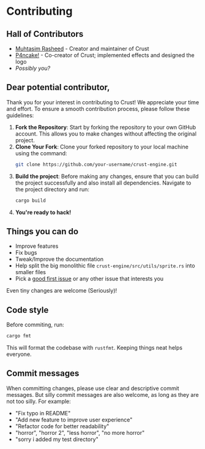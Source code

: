 # Contributing

## Hall of Contributors

- [Muhtasim Rasheed](https://github.com/Muhtasim-Rasheed) - Creator and maintainer of Crust
- [P4ncake!](https://github.com/P4ncake4451) - Co-creator of Crust; implemented effects and designed the logo
- *Possibly you?*

## Dear potential contributor,

Thank you for your interest in contributing to Crust! We appreciate your time and effort. To ensure a smooth contribution process, please follow these guidelines:

1. **Fork the Repository**: Start by forking the repository to your own GitHub account. This allows you to make changes without affecting the original project.
2. **Clone Your Fork**: Clone your forked repository to your local machine using the command:
   ```bash
   git clone https://github.com/your-username/crust-engine.git
   ```
3. **Build the project**: Before making any changes, ensure that you can build the project successfully and also install all dependencies. Navigate to the project directory and run:
   ```bash
   cargo build
   ```
4. **You're ready to hack!**

## Things you can do

- Improve features
- Fix bugs
- Tweak/Improve the documentation
- Help split the big monolithic file `crust-engine/src/utils/sprite.rs` into smaller files
- Pick a [good first issue](https://github.com/Muhtasim-Rasheed/crust-engine/issues?q=is%3Aissue%20state%3Aopen%20label%3A%22good%20first%20issue%22) or any other issue that interests you

Even tiny changes are welcome (Seriously)!

## Code style

Before commiting, run:

```sh
cargo fmt
```

This will format the codebase with `rustfmt`. Keeping things neat helps everyone.

## Commit messages

When committing changes, please use clear and descriptive commit messages. But silly commit messages are also welcome, as long as they are not too silly. For example:

- "Fix typo in README"
- "Add new feature to improve user experience"
- "Refactor code for better readability"
- "horror", "horror 2", "less horror", "no more horror"
- "sorry i added my test directory"
